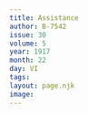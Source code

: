 ```yaml
---
title: Assistance
author: B-7542
issue: 30
volume: 5
year: 1917
month: 22
day: VI
tags:
layout: page.njk
image:
---
```

